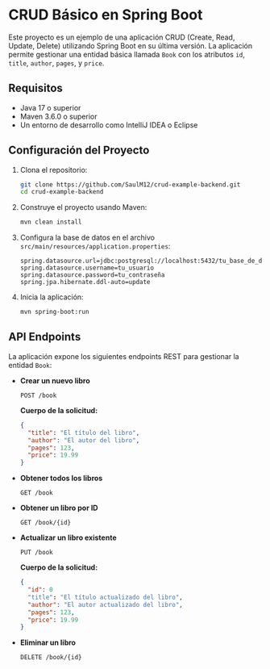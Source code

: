 # CRUD Básico en Spring Boot

Este proyecto es un ejemplo de una aplicación CRUD (Create, Read, Update, Delete) utilizando Spring Boot en su última versión. La aplicación permite gestionar una entidad básica llamada `Book` con los atributos `id`, `title`, `author`, `pages`, y `price`.

## Requisitos

- Java 17 o superior
- Maven 3.6.0 o superior
- Un entorno de desarrollo como IntelliJ IDEA o Eclipse

## Configuración del Proyecto

1. Clona el repositorio:
    ```bash
    git clone https://github.com/SaulM12/crud-example-backend.git
    cd crud-example-backend
    ```

2. Construye el proyecto usando Maven:
    ```bash
    mvn clean install
    ```

3. Configura la base de datos en el archivo `src/main/resources/application.properties`:
    ```properties
    spring.datasource.url=jdbc:postgresql://localhost:5432/tu_base_de_datos
    spring.datasource.username=tu_usuario
    spring.datasource.password=tu_contraseña
    spring.jpa.hibernate.ddl-auto=update
    ```

4. Inicia la aplicación:
    ```bash
    mvn spring-boot:run
    ```

## API Endpoints

La aplicación expone los siguientes endpoints REST para gestionar la entidad `Book`:

- **Crear un nuevo libro**
    ```http
    POST /book
    ```

    **Cuerpo de la solicitud:**
    ```json
    {
      "title": "El título del libro",
      "author": "El autor del libro",
      "pages": 123,
      "price": 19.99
    }
    ```

- **Obtener todos los libros**
    ```http
    GET /book
    ```

- **Obtener un libro por ID**
    ```http
    GET /book/{id}
    ```

- **Actualizar un libro existente**
    ```http
    PUT /book
    ```

    **Cuerpo de la solicitud:**
    ```json
    {
      "id": 0 
      "title": "El título actualizado del libro",
      "author": "El autor actualizado del libro",
      "pages": 123,
      "price": 19.99
    }
    ```

- **Eliminar un libro**
    ```http
    DELETE /book/{id}
    ```



